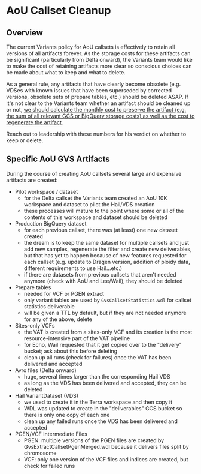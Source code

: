 # AoU Callset Cleanup

## Overview

The current Variants policy for AoU callsets is effectively to retain all versions of all artifacts forever. As the  storage costs for these artifacts can be significant (particularly from Delta onward), the Variants team would like to make the cost of retaining artifacts more clear so conscious choices can be made about what to keep and what to delete.

As a general rule, any artifacts that have clearly become obsolete (e.g. VDSes with known issues that have been  superseded by corrected versions, obsolete sets of prepare tables, etc.) should be deleted ASAP. If it's not clear to the Variants team whether an artifact should be cleaned up or not, [we should calculate the monthly cost to preserve the artifact (e.g. the sum of all relevant GCS or BigQuery storage costs) as well as the cost to regenerate the artifact](Cost.md).

Reach out to leadership with these numbers for his verdict on whether to keep or delete.

## Specific AoU GVS Artifacts

During the course of creating AoU callsets several large and expensive artifacts are created:

* Pilot workspace / dataset
    * for the Delta callset the Variants team created an AoU 10K workspace and dataset to pilot the Hail/VDS creation
    * these processes will mature to the point where some or all of the contents of this workspace and dataset should be deleted
* Production BigQuery dataset
    * for each previous callset, there was (at least) one new dataset created
    * the dream is to keep the same dataset for multiple callsets and just add new samples, regenerate the filter and create new deliverables, but that has yet to happen because of new features requested for each callset (e.g. update to Dragen version, addition of ploidy data, different requirements to use Hail...etc.)
    * if there are datasets from previous callsets that aren't needed anymore (check with AoU and Lee/Wail), they should be deleted
* Prepare tables
    * needed for VCF or PGEN extract
    * only variant tables are used by `GvsCallsetStatistics.wdl` for callset statistics deliverable
    * will be given a TTL by default, but if they are not needed anymore for any of the above, delete
* Sites-only VCFs
    * the VAT is created from a sites-only VCF and its creation is the most resource-intensive part of the VAT pipeline
    * for Echo, Wail requested that it get copied over to the "delivery" bucket; ask about this before deleting
    * clean up all runs (check for failures) once the VAT has been delivered and accepted
* Avro files (Delta onward)
    * huge, several times larger than the corresponding Hail VDS
    * as long as the VDS has been delivered and accepted, they can be deleted
* Hail VariantDataset (VDS)
    * we used to create it in the Terra workspace and then copy it
    * WDL was updated to create in the "deliverables" GCS bucket so there is only one copy of each one 
    * clean up any failed runs once the VDS has been delivered and accepted
* PGEN/VCF Intermediate Files
    * PGEN: multiple versions of the PGEN files are created by GvsExtractCallsetPgenMerged.wdl because it delivers files split by chromosome
    * VCF: only one version of the VCF files and indices are created, but check for failed runs
